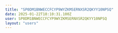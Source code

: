 ```yaml
---
title: "SP0DM1BNWECCFCYP9WYZKMSERNXSR2QKYY10NPSQ"
date: 2025-01-22T18:10:31.100Z
user: SP0DM1BNWECCFCYP9WYZKMSERNXSR2QKYY10NPSQ
layout: "users"
---
```

    